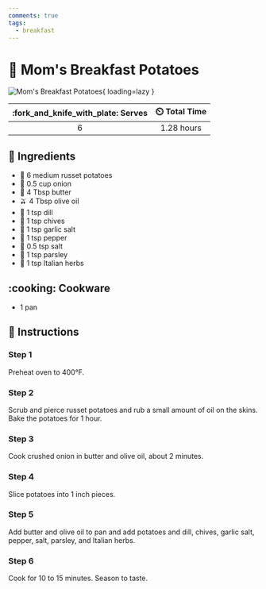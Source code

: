 ```yaml
---
comments: true
tags:
  - breakfast
---
```

# :potato: Mom's Breakfast Potatoes

![Mom's Breakfast Potatoes](../assets/images/mom's-breakfast-potatoes.jpg){ loading=lazy }

| :fork_and_knife_with_plate: Serves | :timer_clock: Total Time |
|:----------------------------------:|:-----------------------: |
| 6 | 1.28 hours |

## :salt: Ingredients

- :potato: 6 medium russet potatoes
- :onion: 0.5 cup onion
- :butter: 4 Tbsp butter
- :olive: 4 Tbsp olive oil
- :herb: 1 tsp dill
- :herb: 1 tsp chives
- :garlic: 1 tsp garlic salt
- :salt: 1 tsp pepper
- :salt: 0.5 tsp salt
- :herb: 1 tsp parsley
- :herb: 1 tsp Italian herbs

## :cooking: Cookware

- 1 pan

## :pencil: Instructions

### Step 1

Preheat oven to 400°F.

### Step 2

Scrub and pierce russet potatoes and rub a small amount of oil on the skins. Bake the potatoes for 1 hour.

### Step 3

Cook crushed onion in butter and olive oil, about 2 minutes.

### Step 4

Slice potatoes into 1 inch pieces.

### Step 5

Add butter and olive oil to pan and add potatoes and dill, chives, garlic salt, pepper, salt, parsley, and Italian
herbs.

### Step 6

Cook for 10 to 15 minutes. Season to taste.
